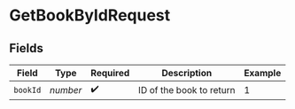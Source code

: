 # GetBookByIdRequest


## Fields

| Field                    | Type                     | Required                 | Description              | Example                  |
| ------------------------ | ------------------------ | ------------------------ | ------------------------ | ------------------------ |
| `bookId`                 | *number*                 | :heavy_check_mark:       | ID of the book to return | 1                        |